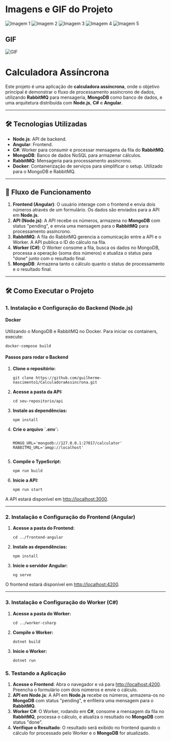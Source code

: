 <!DOCTYPE html>
<html lang="en">
<head>
<body>


<h1>Imagens e GIF do Projeto</h1>

<div class="container">
    <img src="https://drive.google.com/uc?export=view&id=1D_0smPui3biK1rdQABVmrIWSHCqp6li6" alt="Imagem 1">
    <img src="https://drive.google.com/uc?export=view&id=1n6d7-aJ9oCUs7fzyxOD_pO5kESbSbIHi" alt="Imagem 2">
    <img src="https://drive.google.com/uc?export=view&id=1Krflf5PJI3NnyjbNYFEtj8V5mfA7tqoL" alt="Imagem 3">
    <img src="https://drive.google.com/uc?export=view&id=11kyI9rzK3he7aVXFNnJ5916iYaYzidce" alt="Imagem 4">
    <img src="https://drive.google.com/uc?export=view&id=1_QKolfb4IQozF3nOYEeRDtaH0m4Mv4uk" alt="Imagem 5">
</div>

<h2>GIF</h2>
<img src="https://drive.google.com/uc?export=view&id=1xrZAgYnTpVQ8g9HXczJLX_UtiuN9k1Gv" alt="GIF">


<h1>Calculadora Assíncrona</h1>

<p>Este projeto é uma aplicação de <strong>calculadora assíncrona</strong>, onde o objetivo principal é demonstrar o fluxo de processamento assíncrono de dados, utilizando <strong>RabbitMQ</strong> para mensageria, <strong>MongoDB</strong> como banco de dados, e uma arquitetura distribuída com <strong>Node.js</strong>, <strong>C#</strong> e <strong>Angular</strong>.</p>

<hr>

<h2>🛠️ Tecnologias Utilizadas</h2>
<ul>
    <li><strong>Node.js</strong>: API de backend.</li>
    <li><strong>Angular</strong>: Frontend.</li>
    <li><strong>C#</strong>: Worker para consumir e processar mensagens da fila do <strong>RabbitMQ</strong>.</li>
    <li><strong>MongoDB</strong>: Banco de dados NoSQL para armazenar cálculos.</li>
    <li><strong>RabbitMQ</strong>: Mensageria para processamento assíncrono.</li>
    <li><strong>Docker</strong>: Containerização de serviços para simplificar o setup. Utilizado para o MongoDB e RabbitMQ.</li>
</ul>

<hr>

<h2>🚀 Fluxo de Funcionamento</h2>
<ol>
    <li><strong>Frontend (Angular)</strong>: O usuário interage com o frontend e envia dois números através de um formulário. Os dados são enviados para a API em <strong>Node.js</strong>.</li>
    <li><strong>API (Node.js)</strong>: A API recebe os números, armazena no <strong>MongoDB</strong> com status "pending", e envia uma mensagem para o <strong>RabbitMQ</strong> para processamento assíncrono.</li>
    <li><strong>RabbitMQ</strong>: A fila do RabbitMQ gerencia a comunicação entre a API e o Worker. A API publica o ID do cálculo na fila.</li>
    <li><strong>Worker (C#)</strong>: O Worker consome a fila, busca os dados no MongoDB, processa a operação (soma dos números) e atualiza o status para "done" junto com o resultado final.</li>
    <li><strong>MongoDB</strong>: Armazena tanto o cálculo quanto o status de processamento e o resultado final.</li>
</ol>

<hr>

<h2>🛠️ Como Executar o Projeto</h2>

<h3>1. Instalação e Configuração do Backend (Node.js)</h3>

<h4>Docker</h4>
<p>Utilizando o MongoDB e RabbitMQ no Docker. Para iniciar os containers, execute:</p>
<pre><code>docker-compose build</code></pre>

<h4>Passos para rodar o Backend</h4>
<ol>
    <li><strong>Clone o repositório:</strong>
        <pre><code>git clone https://github.com/guilherme-nascimento1/CalculadoraAssincrona.git</code></pre>
    </li>
    <li><strong>Acesse a pasta da API:</strong>
        <pre><code>cd seu-repositorio/api</code></pre>
    </li>
    <li><strong>Instale as dependências:</strong>
        <pre><code>npm install</code></pre>
    </li>
    <li><strong>Crie o arquivo `.env`:</strong>
        <pre><code>
MONGO_URL='mongodb://127.0.0.1:27017/calculator'
RABBITMQ_URL='amqp://localhost'
        </code></pre>
    </li>
    <li><strong>Compile o TypeScript:</strong>
        <pre><code>npm run build</code></pre>
    </li>
    <li><strong>Inicie a API:</strong>
        <pre><code>npm run start</code></pre>
    </li>
</ol>

<p>A API estará disponível em <a href="http://localhost:3000">http://localhost:3000</a>.</p>

<hr>

<h3>2. Instalação e Configuração do Frontend (Angular)</h3>
<ol>
    <li><strong>Acesse a pasta do Frontend:</strong>
        <pre><code>cd ../frontend-angular</code></pre>
    </li>
    <li><strong>Instale as dependências:</strong>
        <pre><code>npm install</code></pre>
    </li>
    <li><strong>Inicie o servidor Angular:</strong>
        <pre><code>ng serve</code></pre>
    </li>
</ol>

<p>O frontend estará disponível em <a href="http://localhost:4200">http://localhost:4200</a>.</p>

<hr>

<h3>3. Instalação e Configuração do Worker (C#)</h3>
<ol>
    <li><strong>Acesse a pasta do Worker:</strong>
        <pre><code>cd ../worker-csharp</code></pre>
    </li>
    <li><strong>Compile o Worker:</strong>
        <pre><code>dotnet build</code></pre>
    </li>
    <li><strong>Inicie o Worker:</strong>
        <pre><code>dotnet run</code></pre>
    </li>
</ol>


<h3>5. Testando a Aplicação</h3>
<ol>
    <li><strong>Acesse o Frontend</strong>: Abra o navegador e vá para <a href="http://localhost:4200">http://localhost:4200</a>. Preencha o formulário com dois números e envie o cálculo.</li>
    <li><strong>API em Node.js</strong>: A API em <strong>Node.js</strong> recebe os números, armazena-os no <strong>MongoDB</strong> com status "pending", e enfileira uma mensagem para o <strong>RabbitMQ</strong>.</li>
    <li><strong>Worker C#</strong>: O Worker, rodando em <strong>C#</strong>, consome a mensagem da fila no <strong>RabbitMQ</strong>, processa o cálculo, e atualiza o resultado no <strong>MongoDB</strong> com status "done".</li>
    <li><strong>Verifique o Resultado</strong>: O resultado será exibido no frontend quando o cálculo for processado pelo Worker e o <strong>MongoDB</strong> for atualizado.</li>
</ol>

</body>
</html>
